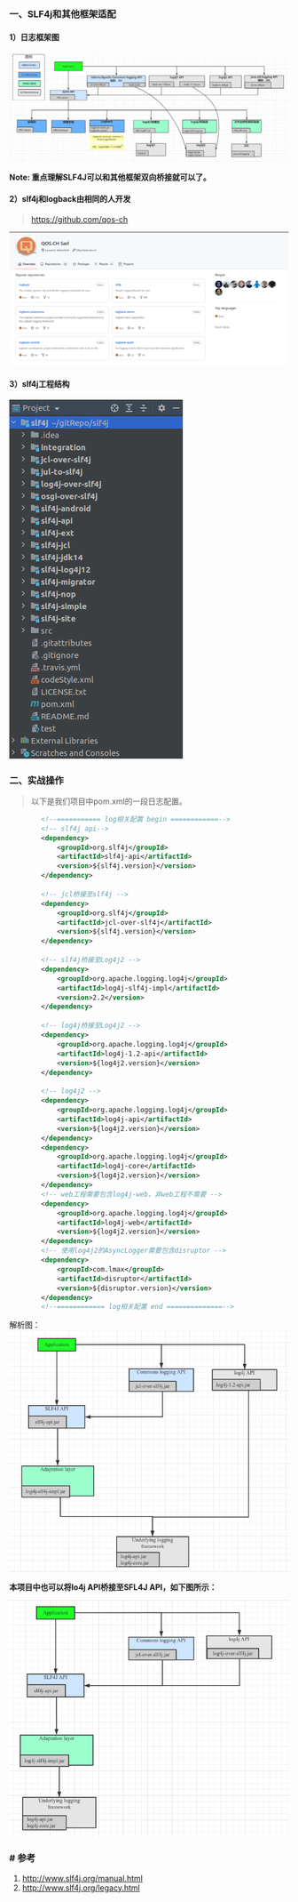 ### 一、SLF4j和其他框架适配

#### 1）日志框架图

![image-20211215162835093](../../src/main/resources/picture/image-20211215162835093.png)

**Note: 重点理解SLF4J可以和其他框架双向桥接就可以了。**

#### 2）slf4j和logback由相同的人开发

> https://github.com/qos-ch

![image-20211215151826446](../../src/main/resources/picture/image-20211215151826446.png)

#### 3）slf4j工程结构

![image-20211215151651497](../../src/main/resources/picture/image-20211215151651497.png)

### 二、实战操作
> 以下是我们项目中pom.xml的一段日志配置。
```xml
        <!--=========== log相关配置 begin ============-->
        <!-- slf4j api-->
        <dependency>
            <groupId>org.slf4j</groupId>
            <artifactId>slf4j-api</artifactId>
            <version>${slf4j.version}</version>
        </dependency>

        <!-- jcl桥接至slf4j -->
        <dependency>
            <groupId>org.slf4j</groupId>
            <artifactId>jcl-over-slf4j</artifactId>
            <version>${slf4j.version}</version>
        </dependency>

        <!-- slf4j桥接至Log4j2 -->
        <dependency>
            <groupId>org.apache.logging.log4j</groupId>
            <artifactId>log4j-slf4j-impl</artifactId>
            <version>2.2</version>
        </dependency>

        <!-- log4j桥接至Log4j2 -->
        <dependency>
            <groupId>org.apache.logging.log4j</groupId>
            <artifactId>log4j-1.2-api</artifactId>
            <version>${log4j2.version}</version>
        </dependency>

        <!-- log4j2 -->
        <dependency>
            <groupId>org.apache.logging.log4j</groupId>
            <artifactId>log4j-api</artifactId>
            <version>${log4j2.version}</version>
        </dependency>
        <dependency>
            <groupId>org.apache.logging.log4j</groupId>
            <artifactId>log4j-core</artifactId>
            <version>${log4j2.version}</version>
        </dependency>
        <!-- web工程需要包含log4j-web，非web工程不需要 -->
        <dependency>
            <groupId>org.apache.logging.log4j</groupId>
            <artifactId>log4j-web</artifactId>
            <version>${log4j2.version}</version>
        </dependency>
        <!-- 使用log4j2的AsyncLogger需要包含disruptor -->
        <dependency>
            <groupId>com.lmax</groupId>
            <artifactId>disruptor</artifactId>
            <version>${disruptor.version}</version>
        </dependency>
        <!--============ log相关配置 end ==============-->
```

解析图：
![解析图](../../src/main/resources/picture/1240-20210115022631340.png)

**本项目中也可以将lo4j API桥接至SFL4J API，如下图所示：**

![log4j API桥接至SLF4J API](../../src/main/resources/picture/1240-20210115022631369.png)

### # 参考

1. http://www.slf4j.org/manual.html
1. http://www.slf4j.org/legacy.html